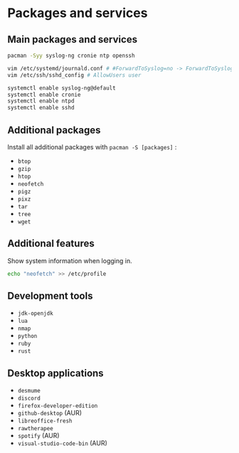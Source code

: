 # Packages and services

## Main packages and services

```sh
pacman -Syy syslog-ng cronie ntp openssh

vim /etc/systemd/journald.conf # #ForwardToSyslog=no -> ForwardToSyslog=yes
vim /etc/ssh/sshd_config # AllowUsers user

systemctl enable syslog-ng@default
systemctl enable cronie
systemctl enable ntpd
systemctl enable sshd
```

## Additional packages

Install all additional packages with `pacman -S [packages]` :

- `btop`
- `gzip`
- `htop`
- `neofetch`
- `pigz`
- `pixz`
- `tar`
- `tree`
- `wget`

## Additional features

Show system information when logging in.

```sh
echo "neofetch" >> /etc/profile
```

## Development tools

- `jdk-openjdk`
- `lua`
- `nmap`
- `python`
- `ruby`
- `rust`

## Desktop applications

- `desmume`
- `discord`
- `firefox-developer-edition`
- `github-desktop` (AUR)
- `libreoffice-fresh`
- `rawtherapee`
- `spotify` (AUR)
- `visual-studio-code-bin` (AUR)
